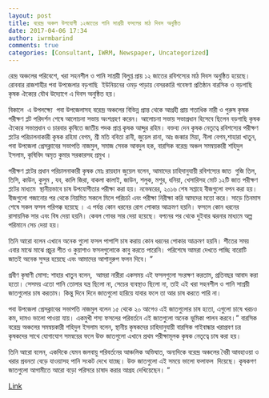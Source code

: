 ```yaml
---
layout: post
title: বরেন্দ্র অঞ্চল উপযোগী ১২জাতের পানি সাশ্রয়ী ফসলের মাঠ দিবস অনুষ্ঠিত
date: 2017-04-06 17:34
author: iwrmbarind
comments: true
categories: [Consultant, IWRM, Newspaper, Uncategorized]
---
```

রেন্দ্র অঞ্চলের পরিবেশে, খরা সহনশীল ও পানি সাশ্রয়ী বিলুপ্ত প্রায় ১২ জাতের রবিশস্যের মাঠ দিবস অনুষ্ঠিত হয়েছে। রোববার রাজশাহীর পবা উপজেলার বড়গাছি  ইউনিয়নের ওমড় পাড়ায় বেসরকারি গবেষণা প্রতিষ্ঠান বারসিক ও বড়গাছি কৃষক ঐক্যের যৌথ উদ্যোগে এ দিবস অনুষ্ঠিত হয়।

বিকালে  এ উপলক্ষ্যে  পবা উপজেলাসহ বরেন্দ্র অঞ্চলের বিভিন্ন প্রান্ত থেকে আগ্রহী প্রায় শতাধিক নারী ও পুরুষ কৃষক পরীক্ষণ প্লট পরিদর্শন শেষে আলোচনা সভায় অংশগ্রহণ করেন।
আলোচনা সভায় সভাপ্রধান হিসেবে ছিলেন বড়গাছি কৃষক ঐক্যের সভাপ্রধান ও চারবার কৃষিতে জাতীয় পদক প্রাপ্ত কৃষক আব্দুর রহিম। বক্তব্য দেন কৃষক নেতৃত্বে রবিশস্যের পরীক্ষণ প্লটের পরিচালনাকারী কৃষক রহিমা বেগম, শ্রী মতি ববিতা রানী, জুয়েল রানা, আঃ জব্বার মিয়া, নীলা বেগম,শাহারা খাতুন, পবা উপজেলা প্রেসক্লাবের সভাপতি নাজমুল, সমাজ সেবক আবদুল হক, বারসিক বরেন্দ্র অঞ্চল সমন্বয়কারী শহিদুল ইসলাম, কৃষিবিদ অমৃত কুমার সরকারসহ প্রমুখ ।

পরীক্ষণ প্লটের প্রধান পরিচালনাকারী কৃষক মোঃ রায়হান জুয়েল বলেন, আমাদের চাহিদানুযায়ী রবিশস্যের জাত  গুজি তিল, তিসি, কাউন, কুসুম , যব, কালি জিরা, বাকলা কালাই, জাউন, শলুক, মশুর, ধনিয়া, খেসারিসহ মোট ১২টি জাত পরীক্ষণ প্লটের মাধ্যমে  স্থানীয়ভাবে চাষ উপযোগীতার পরীক্ষা করা হয়। নভেম্বরের, ২০১৬ শেষ সপ্তাহে বীজগুলো বপন করা হয়। বীজগুলো গজানোর পর থেকে নিয়মিত সকলে মিলে পরিচর্চা এবং পরীক্ষা নিরীক্ষা করি আমদের মতো করে। সাড়ে তিনমাস শেষে সকল ফসল পরিপক্ক হয়েছে । এ পর্যন্ত কোন ধরনের রোগ পোকার আক্রমণ হয়নি। ফসলে কোন ধরনের রাসায়নিক সার এবং বিষ দেয়া হয়নি। কেবল গোবর সার দেয়া হয়েছে। বপনের পর থেকে দুইবার ঝরনার মাধ্যমে অল্প পরিমানে সেচ দেয়া হয়।

তিনি আরো বলেন এখানে অনেক গুলো ফসল পাপাশি চাষ করায় কোন ধরনের পোকার আক্রমণ হয়নি। শীতের সময় এবার মাঝে মাঝে প্রচুর শীত ও কুয়াশাও ফসলগুলোকে কাবু করতে পারেনি। পরিশেষে আমরা দেখতে পাচ্ছি বারোটি জাতই অনেক সুন্দর হয়েছে এবং আমাদের আশানুরুপ ফলন দিবে। ”

প্রবীণ কৃষাণী মোসা: শাহার খাতুন বলেন,  আমরা নারীরা একসময় এই ফসলগুলো সংরক্ষণ করতাম, প্রতিবছর আবাদ করা হতো। সেসময় এতো পানি তোলার যন্ত্র ছিলো না, সেচের ব্যবস্থাও ছিলো না, তাই এই খরা সহনশীল ও পানি সাশ্রয়ী জাতগুলোর চাষ করতাম। কিন্তু দিনে দিনে জাতগুলো হারিয়ে যাবার ফলে তা আর চাষ করতে পারি না।

পবা উপজেলা প্রেসক্লাবের সভাপতি নাজমুল বলেন ১৫ থেকে ২০ আগেও এই জাতগুলোর চাষ হতো, এগুলো চাষে খরচও কম, দামও ভালো পাওয়া যায়। একমুখী শস্য ফসলের পরিবর্তনে এই জাতগুলো অনেক ভূমিকা পালন করবে।”
বারসিক বরেন্দ্র অঞ্চলের সমন্বয়কারী শহিদুল ইসলাম বলেন, স্থানীয় কৃষকদের চাহিদানুযায়ী বারসিক গাইবান্ধার খরাপ্রবণ চর কৃষকদের সাথে যোগাযোগ সমন্বয়ের ফলে উক্ত জাতগুলো এখানে প্রথম পরীক্ষামূলক কৃষক নেতৃত্বে চাষ করা হয়।

তিনি আরো বলেন, একদিকে যেমন জলবায়ু পরিবর্তনের আঞ্চলিক অভিঘাত, অন্যদিকে বরেন্দ্র অঞ্চলের বৈরী আবহাওয়া ও খরার প্রবনতা বেড়ে যাওয়াসহ পানি সংকট দেখে যাচ্ছে। উক্ত জাতগুলো এই সময়ে ভালো ফলাফল  দিয়েছে। কৃষকগণ  জাতগুলো আগামীতে আরো বড়ো পরিসরে চাষাদ করার আগ্রহ দেখিয়েছেন। ”

<a href="https://silkcitynews.com/85491">Link</a>
